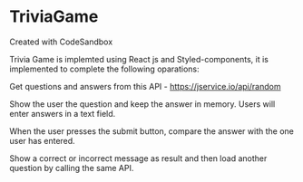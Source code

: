 # TriviaGame
Created with CodeSandbox

Trivia Game is implemted using  React js  and Styled-components, it is implemented to complete the following oparations:

Get questions and answers from this API - https://jservice.io/api/random

Show the user the question and keep the answer in memory. Users will enter answers in a text field.

When the user presses the submit button, compare the answer with the one user has entered.

Show a correct or incorrect message as result and then load another question by calling the same API.

